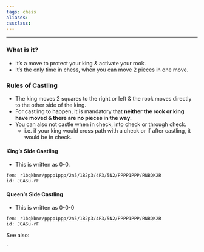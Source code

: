 ```yaml
---
tags: chess  
aliases:
cssclass:
---
```

---

### What is it?



- It’s a move to protect your king & activate your rook.
- It’s the only time in chess, when you can move 2 pieces in one move.

### Rules of Castling
- The king moves 2 squares to the right or left & the rook moves directly to the other side of the king.
- For castling to happen, it is mandatory that **neither the rook or king have moved & there are no pieces in the way**.
- You can also not castle when in check, into check or through check. 
	- i.e. if your king would cross path with a check or if after castling, it would be in check.

#### King’s Side Castling
- This is written as 0-0.

```chesser
fen: r1bqkbnr/pppp1ppp/2n5/1B2p3/4P3/5N2/PPPP1PPP/RNBQK2R
id: JCASu-rF
```



#### Queen’s Side Castling
- This is written as 0-0-0

```chesser
fen: r1bqkbnr/pppp1ppp/2n5/1B2p3/4P3/5N2/PPPP1PPP/RNBQK2R
id: JCASu-rF
```




See also:

`
